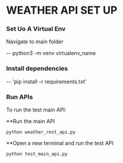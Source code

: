 # WEATHER API SET UP 

### Set Uo A Virtual Env
Navigate to main folder

-- python3 -m venv virtualenv_name

### Install dependencies 

-- 'pip install  -r requirements.txt'

### Run APIs

To run the test main API: 

**Run the main API
```
python weather_rest_api.py

```
**Open a new terminal and run the test API

```
python test_main_api.py 

```